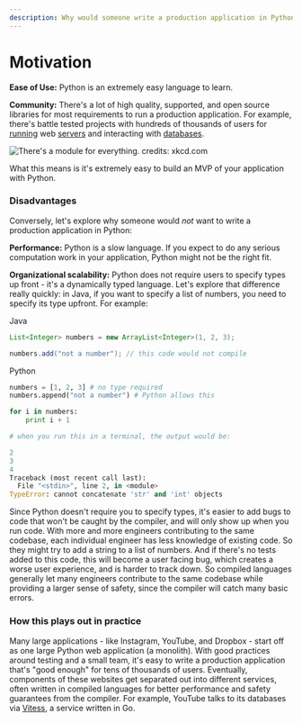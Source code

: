```yaml
---
description: Why would someone write a production application in Python?
---
```


# Motivation

**Ease of Use:** Python is an extremely easy language to learn.

**Community:** There's a lot of high quality, supported, and open source libraries for most requirements to run a production application. For example, there's battle tested projects with hundreds of thousands of users for [running](https://www.google.com/search?q=flask+python&oq=flask+&aqs=chrome.1.69i57j0l7.1725j0j7&sourceid=chrome&ie=UTF-8) web [servers](https://www.djangoproject.com/) and interacting with [databases](https://www.sqlalchemy.org/).

![There&apos;s a module for everything. credits: xkcd.com](https://imgs.xkcd.com/comics/python.png)

What this means is it's extremely easy to build an MVP of your application with Python.

### Disadvantages

Conversely, let's explore why someone would _not_ want to write a production application in Python:

**Performance:** Python is a slow language. If you expect to do any serious computation work in your application, Python might not be the right fit.

**Organizational scalability:** Python does not require users to specify types up front - it's a dynamically typed language. Let's explore that difference really quickly: in Java, if you want to specify a list of numbers, you need to specify its type upfront. For example:

Java

```java
List<Integer> numbers = new ArrayList<Integer>(1, 2, 3);

numbers.add("not a number"); // this code would not compile
```

Python

```python
numbers = [1, 2, 3] # no type required
numbers.append("not a number") # Python allows this

for i in numbers:
    print i + 1

# when you run this in a terminal, the output would be:

2
3
4
Traceback (most recent call last):
  File "<stdin>", line 2, in <module>
TypeError: cannot concatenate 'str' and 'int' objects
```

Since Python doesn't require you to specify types, it's easier to add bugs to code that won't be caught by the compiler, and will only show up when you run code. With more and more engineers contributing to the same codebase, each individual engineer has less knowledge of existing code. So they might try to add a string to a list of numbers. And if there's no tests added to this code, this will become a user facing bug, which creates a worse user experience, and is harder to track down. So compiled languages generally let many engineers contribute to the same codebase while providing a larger sense of safety, since the compiler will catch many basic errors.

### How this plays out in practice

Many large applications - like Instagram, YouTube, and Dropbox - start off as one large Python web application \(a monolith\). With good practices around testing and a small team, it's easy to write a production application that's "good enough" for tens of thousands of users. Eventually, components of these websites get separated out into different services, often written in compiled languages for better performance and safety guarantees from the compiler. For example, YouTube talks to its databases via [Vitess](https://vitess.io/), a service written in Go.

